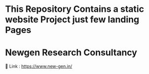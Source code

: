 # This Repository Contains a static website Project just few landing Pages
# Newgen Research Consultancy
🔗 Link : https://www.new-gen.in/
